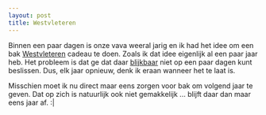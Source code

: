 ```yaml
---
layout: post
title: Westvleteren
---
```

Binnen een paar dagen is onze vava weeral jarig en ik had het idee om een bak [Westvleteren](http://www.sintsixtus.be/) cadeau te doen. Zoals ik dat idee eigenlijk al een paar jaar heb. Het probleem is dat ge dat daar [blijkbaar](http://www.sintsixtus.be/nl/brouwerijactueel.htm) niet op een paar dagen kunt beslissen. Dus, elk jaar opnieuw, denk ik eraan wanneer het te laat is.

Misschien moet ik nu direct maar eens zorgen voor bak om volgend jaar te geven. Dat op zich is natuurlijk ook niet gemakkelijk ... blijft daar dan maar eens jaar af. :|